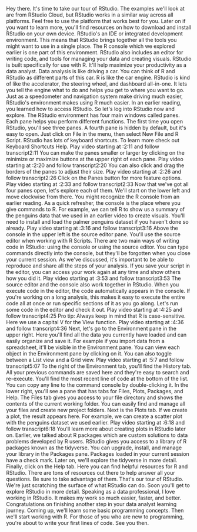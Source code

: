 

Hey there. It's time to take our tour of RStudio. The examples we'll look at are from RStudio Cloud, but RStudio works in a similar way across all platforms. Feel free to use the platform that works best for you. Later on if you want to learn more, you'll find resources on how to download and install RStudio on your own device. RStudio's an IDE or integrated development environment. This means that RStudio brings together all the tools you might want to use in a single place. The R console which we explored earlier is one part of this environment. RStudio also includes an editor for writing code, and tools for managing your data and creating visuals. RStudio is built specifically for use with R. It'll help maximize your productivity as a data analyst. Data analysis is like driving a car. You can think of R and RStudio as different parts of this car. R is like the car engine. RStudio is kind of like the accelerator, the steering wheel, and dashboard all-in-one. It lets you tell the engine what to do and helps you get to where you want to go. Just as a speedometer and navigation system make driving much easier, RStudio's environment makes using R much easier. In an earlier reading, you learned how to access RStudio. So let's log into RStudio now and explore. The RStudio environment has four main windows called panes. Each pane helps you perform different functions. The first time you open RStudio, you'll see three panes. A fourth pane is hidden by default, but it's easy to open. Just click on File in the menu, then select New File and R Script. RStudio has lots of keyboard shortcuts. To learn more check out Keyboard Shortcuts Help.
Play video starting at :2:11 and follow transcript2:11
You can make the panes smaller or larger by clicking on the minimize or maximize buttons at the upper right of each pane.
Play video starting at :2:20 and follow transcript2:20
You can also click and drag the borders of the panes to adjust their size.
Play video starting at :2:26 and follow transcript2:26
Click on the Panes button for more feature options.
Play video starting at :2:33 and follow transcript2:33
Now that we've got all four panes open, let's explore each of them. We'll start on the lower left and move clockwise from there. You might recognize the R console from an earlier reading. As a quick refresher, the console is the place where you give commands to R. For example, we can tell R to show us a summary of the penguins data that we used in an earlier video to create visuals. You'll need to install and load the palmer penguins dataset if you haven't done so already.
Play video starting at :3:16 and follow transcript3:16
Above the console in the upper left is the source editor pane. You'll use the source editor when working with R Scripts. There are two main ways of writing code in RStudio: using the console or using the source editor. You can type commands directly into the console, but they'll be forgotten when you close your current session. As we've discussed, it's important to be able to reproduce and share all the steps of your analysis. If you save your script in the editor, you can access your work again at any time and show others how you did it.
Play video starting at :3:53 and follow transcript3:53
The source editor and the console also work together in RStudio. When you execute code in the editor, the code automatically appears in the console. If you're working on a long analysis, this makes it easy to execute the entire code all at once or run specific sections of it as you go along. Let's run some code in the editor and check it out.
Play video starting at :4:25 and follow transcript4:25
Pro tip: Always keep in mind that R is case-sensitive. Here we use a capital V for the View function.
Play video starting at :4:36 and follow transcript4:36
Next, let's go to the Environment pane in the upper right. Here you'll find all the data you currently have loaded and can easily organize and save it. For example if you import data from a spreadsheet, it'll be visible in the Environment pane. You can view each object in the Environment pane by clicking on it. You can also toggle between a List view and a Grid view.
Play video starting at :5:7 and follow transcript5:07
To the right of the Environment tab, you'll find the History tab. All your previous commands are saved here and they're easy to search and re-execute. You'll find the most recent line of code at the bottom of the list. You can copy any line to the command console by double-clicking it. In the lower right, you'll see a pane that has tabs for Files, Plots, Packages, and Help. The Files tab gives you access to your file directory and shows the contents of the current working folder. You can easily find and manage all your files and create new project folders. Next is the Plots tab. If we create a plot, the result appears here. For example, we can create a scatter plot with the penguins dataset we used earlier.
Play video starting at :6:18 and follow transcript6:18
You'll learn more about creating plots in RStudio later on. Earlier, we talked about R packages which are custom solutions to data problems developed by R users. RStudio gives you access to a library of R packages known as the tidyverse. You can upgrade, install, and manage your library in the Packages pane. Packages loaded in your current session have a check mark. Later on, we'll explore the tidyverse in more detail. Finally, click on the Help tab. Here you can find helpful resources for R and RStudio. There are tons of resources out there to help answer all your questions. Be sure to take advantage of them. That's our tour of RStudio. We're just scratching the surface of what RStudio can do. Soon you'll get to explore RStudio in more detail. Speaking as a data professional, I love working in RStudio. It makes my work so much easier, faster, and better. Congratulations on finishing another step in your data analyst learning journey. Coming up, we'll learn some basic programming concepts. Then we'll start working with R. For those of you who are new to programming, you're about to write your first lines of code. See you then.
